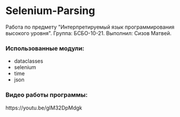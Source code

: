 # Selenium-Parsing
<p>Работа по предмету "Интерпретируемый язык программирования высокого уровня". Группа: БСБО-10-21. Выполнил: Сизов Матвей.</p>
<h3>Использованные модули:</h3>

- dataclasses
- selenium
- time
- json

<h3>Видео работы программы:</h3>
https://youtu.be/gIM32DpMdgk
